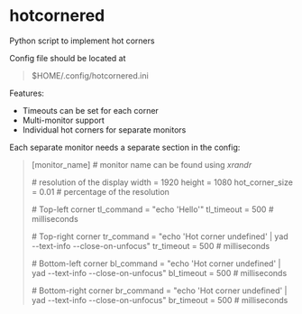 # hotcornered
Python script to implement hot corners

Config file should be located at 
>$HOME/.config/hotcornered.ini

Features:
- Timeouts can be set for each corner
- Multi-monitor support
- Individual hot corners for separate monitors

Each separate monitor needs a separate section in the config:
>[monitor_name]
>\# monitor name can be found using *xrandr*
>
>\# resolution of the display
>width = 1920
>height = 1080
>hot_corner_size = 0.01 # percentage of the resolution
>
>\# Top-left corner
>tl_command = "echo 'Hello'" 
>tl_timeout = 500 # milliseconds
>
>\# Top-right corner
>tr_command = "echo 'Hot corner undefined' | yad --text-info --close-on-unfocus"
>tr_timeout = 500 # milliseconds
>
>\# Bottom-left corner
>bl_command = "echo 'Hot corner undefined' | yad --text-info --close-on-unfocus"
>bl_timeout = 500 # milliseconds
>
>\# Bottom-right corner
>br_command = "echo 'Hot corner undefined' | yad --text-info --close-on-unfocus"
>br_timeout = 500 # milliseconds
